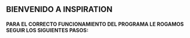 ## BIENVENIDO A INSPIRATION
#### PARA EL CORRECTO FUNCIONAMIENTO DEL PROGRAMA LE ROGAMOS SEGUIR LOS SIGUIENTES PASOS:

